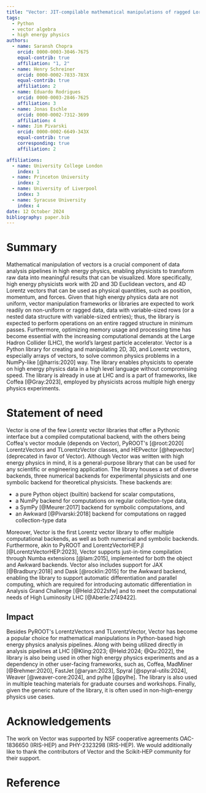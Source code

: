 ```yaml
---
title: "Vector: JIT-compilable mathematical manipulations of ragged Lorentz vectors"
tags:
  - Python
  - vector algebra
  - high energy physics
authors:
  - name: Saransh Chopra
    orcid: 0000-0003-3046-7675
    equal-contrib: true
    affiliation: "1, 2"
  - name: Henry Schreiner
    orcid: 0000-0002-7833-783X
    equal-contrib: true
    affiliation: 2
  - name: Eduardo Rodrigues
    orcid: 0000-0003-2846-7625
    affiliation: 3
  - name: Jonas Eschle
    orcid: 0000-0002-7312-3699
    affiliation: 4
  - name: Jim Pivarski
    orcid: 0000-0002-6649-343X
    equal-contrib: true
    corresponding: true
    affiliation: 2

affiliations:
  - name: University College London
    index: 1
  - name: Princeton University
    index: 2
  - name: University of Liverpool
    index: 3
  - name: Syracuse University
    index: 4
date: 12 October 2024
bibliography: paper.bib
---
```


# Summary

Mathematical manipulation of vectors is a crucial component of data analysis
pipelines in high energy physics, enabling physicists to transform raw data
into meaningful results that can be visualized. More specifically, high energy
physicists work with 2D and 3D Euclidean vectors, and 4D Lorentz vectors that
can be used as physical quantities, such as position, momentum, and forces.
Given that high energy physics data are not uniform, vector manipulation
frameworks or libraries are expected to work readily on non-uniform or ragged
data, data with variable-sized rows (or a nested data structure with variable-sized
entries); thus, the library is expected to perform operations on an entire
ragged structure in minimum passes. Furthermore, optimizing memory usage and
processing time has become essential with the increasing computational demands
at the Large Hadron Collider (LHC), the world’s largest particle accelerator.
Vector is a Python library for creating and manipulating 2D, 3D,
and Lorentz vectors, especially arrays of vectors, to solve common physics
problems in a NumPy-like [@harris:2020] way. The library enables physicists to
operate on high energy physics data in a high level language without
compromising speed. The library is already in use at LHC and is a part of
frameworks, like Coffea [@Gray:2023], employed by physicists across multiple
high energy physics experiments.

# Statement of need

Vector is one of the few Lorentz vector libraries that offer
a Pythonic interface but a compiled computational backend, with the others
being Coffea's vector module (depends on Vector), PyROOT's [@root:2020]
LorentzVectors and TLorentzVector classes, and HEPvector [@hepvector] (deprecated
in favor of Vector). Although Vector was written with high energy physics in mind,
it is a general-purpose library that can be used for any scientific or engineering
application. The library houses a set of diverse backends, three numerical backends
for experimental physicists and one symbolic backend for theoretical physicists.
These backends are:

- a pure Python object (builtin) backend for scalar computations,
- a NumPy backend for computations on regular collection-type data,
- a SymPy [@Meurer:2017] backend for symbolic computations, and
- an Awkward [@Pivarski:2018] backend for computations on ragged collection-type data

Moreover, Vector is the first Lorentz vector library to offer multiple
computational backends, as well as both numerical and symbolic backends. Furthermore,
akin to PyROOT and LorentzVectorHEP.jl [@LorentzVectorHEP:2023], Vector supports
just-in-time compilation through Numba extensions [@lam:2015], implemented for both
the object and Awkward backends. Vector also includes support for JAX [@Bradbury:2018]
and Dask [@rocklin:2015] for the Awkward backend, enabling the library to support
automatic differentiation and parallel computing, which are required for introducing
automatic differentiation in Analysis Grand Challenge [@Held:2022sfw] and to meet
the computational needs of High Luminosity LHC [@Aberle:2749422].

## Impact

Besides PyROOT's LorentzVectors and TLorentzVector, Vector has
become a popular choice for mathematical manipulations in Python-based high energy
physics analysis pipelines. Along with being utilized directly in
analysis pipelines at LHC [@Kling:2023; @Held:2024; @Qu:2022], the library is also
being used in other high energy physics experiments and as a dependency in other
user-facing frameworks, such as, Coffea, MadMiner [@Brehmer:2020], FastJet
[@aryan:2023], Spyral [@spyral-utils:2024], Weaver [@weaver-core:2024], and pylhe
[@pylhe]. The library is also used in multiple teaching materials for graduate
courses and workshops. Finally, given the generic nature of the library, it is
often used in non-high-energy physics use cases.

# Acknowledgements

The work on Vector was supported by NSF cooperative agreements OAC-1836650
(IRIS-HEP) and PHY-2323298 (IRIS-HEP). We would additionally like to thank the
contributors of Vector and the Scikit-HEP community for their support.

# Reference
